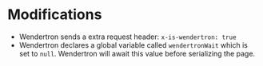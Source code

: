# Modifications

- Wendertron sends a extra request header: `x-is-wendertron: true`
- Wendertron declares a global variable called `wendertronWait` which is set to `null`. Wendertron will await this value before serializing the page.
